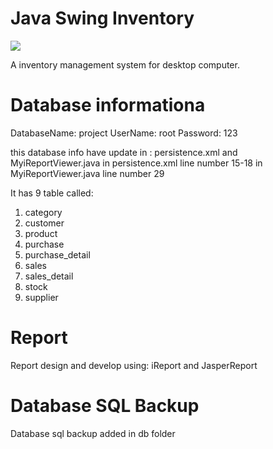 # Java Swing Inventory

<img src="https://odesk-prod-att.s3.amazonaws.com/Portfolio%20Items:1275399:ImageUrl?AWSAccessKeyId=1XVAX3FNQZAFC9GJCFR2&Expires=2147483647&Signature=uHFVbo%2BlBvU%2Fo1Gx8uCWHfPIJYY%3D" />

A inventory management system for desktop computer.

Database informationa
=====================
DatabaseName: project
UserName: root
Password: 123

this database info have update in : persistence.xml and MyiReportViewer.java
in persistence.xml line number 15-18
in MyiReportViewer.java line number 29

It has 9 table called:
1. category
2. customer
3. product
4. purchase
5. purchase_detail
6. sales
7. sales_detail
8. stock
9. supplier

Report
======
Report design and develop using:
iReport and JasperReport

Database SQL Backup
===================
Database sql backup added in db folder
